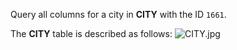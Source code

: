 Query all columns for a city in __CITY__ with the ID `1661`.

The __CITY__ table is described as follows:
![CITY.jpg](https://s3.amazonaws.com/hr-challenge-images/8137/1449729804-f21d187d0f-CITY.jpg)
